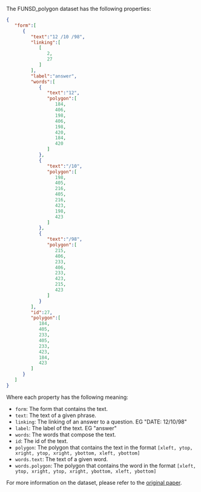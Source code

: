 The FUNSD_polygon dataset has the following properties:

```json
{
   "form":[
      {
         "text":"12 /10 /98",
         "linking":[
            [
               2,
               27
            ]
         ],
         "label":"answer",
         "words":[
            {
               "text":"12",
               "polygon":[
                  184,
                  406,
                  198,
                  406,
                  198,
                  420,
                  184,
                  420
               ]
            },
            {
               "text":"/10",
               "polygon":[
                  198,
                  405,
                  216,
                  405,
                  216,
                  423,
                  198,
                  423
               ]
            },
            {
               "text":"/98",
               "polygon":[
                  215,
                  406,
                  233,
                  406,
                  233,
                  423,
                  215,
                  423
               ]
            }
         ],
         "id":27,
         "polygon":[
            184,
            405,
            233,
            405,
            233,
            423,
            184,
            423
         ]
      }
   ]
}
```
Where each property has the following meaning:
- `form`: The form that contains the text.
- `text`: The text of a given phrase.
- `linking`: The linking of an answer to a question. EG "DATE: 12/10/98"
- `label`: The label of the text. EG "answer"
- `words`: The words that compose the text.
- `id`: The id of the text.
- `polygon`: The polygon that contains the text in the format `[xleft, ytop, xright, ytop, xright, ybottom, xleft, ybottom]`
- `words.text`: The text of a given word.
- `words.polygon`: The polygon that contains the word in the format `[xleft, ytop, xright, ytop, xright, ybottom, xleft, ybottom]`

For more information on the dataset, please refer to the [original paper](https://arxiv.org/pdf/1905.13538.pdf).